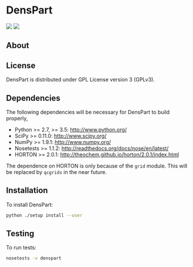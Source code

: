 DensPart
======
<a href='https://docs.python.org/2.7/'><img src='https://img.shields.io/badge/python-2.7-blue.svg'></a>
<a href='https://docs.python.org/3.5/'><img src='https://img.shields.io/badge/python-3.5-blue.svg'></a>


About
-----


License
-------

DensPart is distributed under GPL License version 3 (GPLv3).


Dependencies
------------

The following dependencies will be necessary for DensPart to build properly,

* Python >= 2.7, >= 3.5: http://www.python.org/
* SciPy >= 0.11.0: http://www.scipy.org/
* NumPy >= 1.9.1: http://www.numpy.org/
* Nosetests >= 1.1.2: http://readthedocs.org/docs/nose/en/latest/
* HORTON >= 2.0.1: http://theochem.github.io/horton/2.0.1/index.html

The dependence on HORTON is only because of the `grid` module. This will be replaced by `qcgrids` in
the near future.


Installation
------------

To install DensPart:

```bash
python ./setup install --user
```


Testing
-------

To run tests:

```bash
nosetests -v denspart
```
